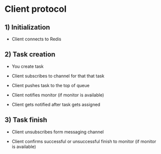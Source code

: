 # Client protocol

## 1) Initialization

 * Client connects to Redis

## 2) Task creation

 * You create task

 * Client subscribes to channel for that that task

 * Client pushes task to the top of queue

 * Client notifies monitor (if monitor is available)

 * Client gets notified after task gets assigned

## 3) Task finish

 * Client unsubscribes form messaging channel

 * Client confirms successful or unsuccessful finish to monitor (if monitor is available)

